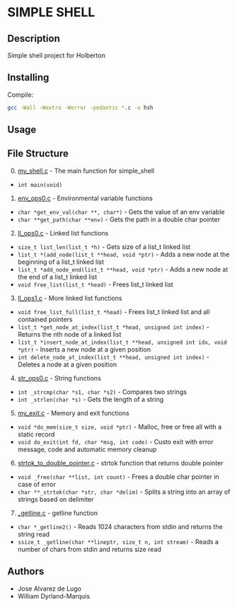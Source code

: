 # SIMPLE SHELL

## Description

Simple shell project for Holberton

## Installing

Compile:
```bash
gcc -Wall -Wextra -Werror -pedantic *.c -o hsh
```
## Usage



## File Structure

0. [my_shell.c](my_shell.c) - The main function for simple_shell
* ``int main(void)``

1. [env_ops0.c](env_ops0.c) - Environmental variable functions
* ``char *get_env_val(char **, char*)`` - Gets the value of an env variable
* ``char **get_path(char **env)`` - Gets the path in a double char pointer

2. [ll_ops0.c](ll_ops0.c) - Linked list functions
* ``size_t list_len(list_t *h)`` - Gets size of a list_t linked list
* ``list_t *(add_node(list_t **head, void *ptr)`` - Adds a new node at the beginning of a list_t linked list
* ``list_t *add_node_end(list_t **head, void *ptr)`` - Adds a new node at the end of a list_t linked list
* ``void free_list(list_t *head)`` - Frees list_t linked list

3. [ll_ops1.c](ll_ops1.c) - More linked list functions
* ``void free_list_full(list_t *head)`` - Frees list_t linked list and all contained pointers
* ``list_t *get_node_at_index(list_t *head, unsigned int index)`` - Returns the nth node of a linked list
* ``list_t *insert_node_at_index(list_t **head, unsigned int idx, void *ptr)`` - Inserts a new node at a given position
* ``int delete_node_at_index(list_t **head, unsigned int index)`` - Deletes a node at a given position

4. [str_ops0.c](str_ops0.c) - String functions
* ``int _strcmp(char *s1, char *s2)`` - Compares two strings
* ``int _strlen(char *s)`` - Gets the length of a string

5. [my_exit.c](my_exit.c) - Memory and exit functions
* ``void *do_mem(size_t size, void *ptr)`` - Malloc, free or free all with a static record
* ``void do_exit(int fd, char *msg, int code)`` - Custo exit with error message, code and automatic memory cleanup

6. [strtok_to_double_pointer.c](strtok_to_double_pointer.c) - strtok function that returns double pointer
* ``void _free(char **list, int count)`` - Frees a double char pointer in case of error
* ``char **_strtok(char *str, char *delim)`` - Splits a string into an array of strings based on delimiter

7. [_getline.c](_getline.c) - getline function
* ``char *_getline2()`` - Reads 1024 characters from stdin and returns the string read
* ``ssize_t _getline(char **lineptr, size_t n, int stream)`` - Reads a number of chars from stdin and returns size read


## Authors

* Jose Alvarez de Lugo
* William Dyrland-Marquis
